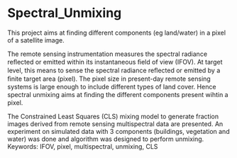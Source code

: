 # Spectral_Unmixing
This project aims at finding different components (eg land/water) in a pixel of a satellite image.

The remote sensing instrumentation measures the spectral radiance reﬂected or emitted within its instantaneous ﬁeld of view (IFOV). At target level, this means to sense the spectral radiance reﬂected or emitted by a ﬁnite target area (pixel). The pixel size in present-day remote sensing systems is large enough to include different types of land cover. Hence spectral unmixing aims at ﬁnding the different components present wihtin a pixel.

The Constrained Least Squares (CLS) mixing model to generate fraction images derived from remote sensing multispectral data are presented. An experiment on simulated data with 3 components (buildings, vegetation and water) was done and algorithm was designed to perform unmixing. Keywords: IFOV, pixel, multispectral, unmixing, CLS
